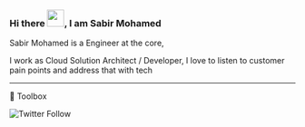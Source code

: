 ### Hi there <img src="https://raw.githubusercontent.com/MartinHeinz/MartinHeinz/master/wave.gif" width="30px">, I am Sabir Mohamed

Sabir Mohamed is a Engineer at the core, 

I work as Cloud Solution Architect / Developer, I love to listen to customer pain points and address that with tech

---
🧰 Toolbox

![Twitter Follow](https://img.shields.io/twitter/follow/sabirmoe?style=social)




<!--
**sabirmohamed/sabirmohamed** is a ✨ _special_ ✨ repository because its `README.md` (this file) appears on your GitHub profile.

Here are some ideas to get you started:

- 🔭 I’m currently working on ...
- 🌱 I’m currently learning ...
- 👯 I’m looking to collaborate on ...
- 🤔 I’m looking for help with ...
- 💬 Ask me about ...
- 📫 How to reach me: ...
- 😄 Pronouns: ...
- ⚡ Fun fact: ...
--

- tools 
